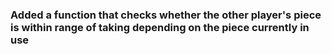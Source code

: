 ### Added a function that checks whether the other player's piece is within range of taking depending on the piece currently in use 
